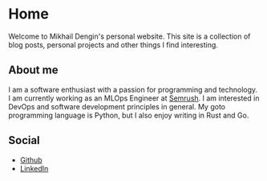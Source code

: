 # Home
Welcome to Mikhail Dengin's personal website.
This site is a collection of blog posts, personal projects and other things I find interesting.

## About me
I am a software enthusiast with a passion for programming and technology.
I am currently working as an MLOps Engineer at [Semrush](https://www.semrush.com/).
I am interested in DevOps and software development principles in general.
My goto programming language is Python, but I also enjoy writing in Rust and Go.

## Social
- [Github](https://gihub.com/insomnes)
- [LinkedIn](https://www.linkedin.com/in/mikhail-dengin/)
